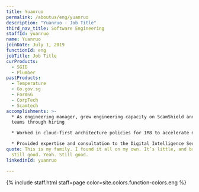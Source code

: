 ```yaml
---
title: Yuanruo
permalink: /aboutus/eng/yuanruo
description: "Yuanruo - Job Title"
third_nav_title: Software Engineering
staffId: yuanruo
name: Yuanruo
joinDate: July 1, 2019
functionId: eng
jobTitle: Job Title
curProducts:
  - SGID
  - Plumber
pastProducts:
  - Temperature
  - Go.gov.sg
  - FormSG
  - CorpTech
  - Scamtech
accomplishments: >-
  * As engineering manager, grew engineering capacity on ScamShield and sgID
  teams through hiring

  * Worked in cloud-first architecture policies for IM8 to accelerate modern engineering practices across government

  * Provided expertise and consultation to the Digital Intelligence Service on tech hiring
quote: This is my family. I found it all on my own. It’s little, and broken, but
  still good. Yeah. Still good.
linkedinId: yuanruo

---
```


{% include staff.html staff=page color=site.colors.function-colors.eng %}
